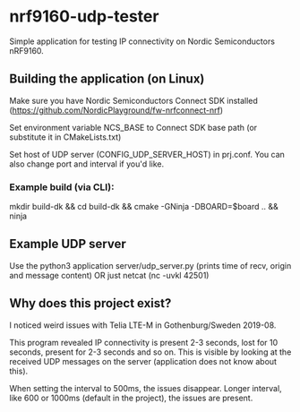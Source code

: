 # nrf9160-udp-tester
Simple application for testing IP connectivity on Nordic Semiconductors nRF9160.

## Building the application (on Linux)
Make sure you have Nordic Semiconductors Connect SDK installed (https://github.com/NordicPlayground/fw-nrfconnect-nrf)

Set environment variable NCS_BASE to Connect SDK base path (or substitute it in CMakeLists.txt)

Set host of UDP server (CONFIG_UDP_SERVER_HOST) in prj.conf. You can also change port and interval if you'd like.

### Example build (via CLI):
mkdir build-dk && cd build-dk && cmake -GNinja -DBOARD=$board .. && ninja


## Example UDP server
Use the python3 application server/udp_server.py (prints time of recv, origin and message content) OR just netcat (nc -uvkl 42501)


## Why does this project exist?
I noticed weird issues with Telia LTE-M in Gothenburg/Sweden 2019-08.

This program revealed IP connectivity is present 2-3 seconds, lost for 10 seconds, present for 2-3 seconds and so on. This is visible by looking at the received UDP messages on the server (application does not know about this).

When setting the interval to 500ms, the issues disappear. Longer interval, like 600 or 1000ms (default in the project), the issues are present.
